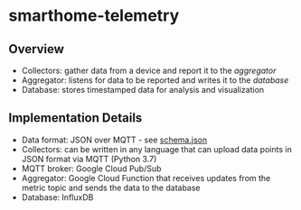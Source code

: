 # smarthome-telemetry

## Overview

- Collectors: gather data from a device and report it to the _aggregator_
- Aggregator: listens for data to be reported and writes it to the _database_
- Database: stores timestamped data for analysis and visualization

## Implementation Details

- Data format: JSON over MQTT - see [schema.json](schema.json)
- Collectors: can be written in any language that can upload data points in JSON format via MQTT (Python 3.7)
- MQTT broker: Google Cloud Pub/Sub
- Aggregator: Google Cloud Function that receives updates from the metric topic and sends the data to the database
- Database: InfluxDB
